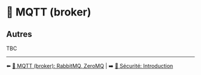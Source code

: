 # 📡 MQTT (broker)

## Autres

TBC

---

⬅️ [📡 MQTT (broker): RabbitMQ, ZeroMQ](./3-rabbitmq.md) |
➡️ [🔐 Sécurité: Introduction](../8-securite/1-introduction.md)
